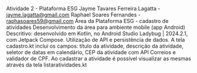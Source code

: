 Atividade 2 - Plataforma ESG 
Jayme Tavares Ferreira Lagatta - jayme.lagatta@gmail.com 
Raphael Soares Fernandes - raphasoares59@gmail.com 
Área da Plataforma ESG - cadastro de atividades 
Desenvolvimento da área para ambiente mobile (app Android) 
Descritivo: desenvolvido em Kotlin, no Android Studio Ladybug | 2024.2.1, com Jetpack Compose.
Utilização de API e persistência de dados.
A tela cadastro.kt inclui os campos: título da atividade, descrição da atividade, seletor de datas em calendário, CEP da atividade com API Correios e validador de CPF.
Ao cadastrar a atividade é possível visualizar as mesmas através da tela listaratividades.kt 
